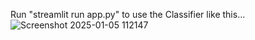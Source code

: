 Run "streamlit run app.py" to use the Classifier like this...
![Screenshot 2025-01-05 112147](https://github.com/user-attachments/assets/6ee23cbd-315a-4426-9a28-d6b1aa0185dc)
